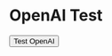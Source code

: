<h1>OpenAI Test</h1>
<button onclick="openai_test()">Test OpenAI</button>
<div id="result-box"></div>

<script>
  let open_ai_response;
  openai_test();

  async function openai_test() {
    
    var url = "https://api.openai.com/v1/engines/text-davinci-002/completions";

    var xhr = new XMLHttpRequest();
    xhr.open("POST", url);

    xhr.setRequestHeader("Content-Type", "application/json");
    xhr.setRequestHeader("Authorization", "Bearer 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");

    xhr.onreadystatechange = function () {
       if (xhr.readyState === 4) {
          console.log(xhr.status);
          console.log(xhr.responseText);
          open_ai_response = xhr.responseText;
          console.log(open_ai_response);

          // Display the response in the result-box div
          document.getElementById("result-box").innerHTML = open_ai_response;
       }};

    var data = `{
      "prompt": "YOUR TEXT HERE.",
      "temperature": 0.7,
      "max_tokens": 256,
      "top_p": 1,
      "frequency_penalty": 0.75,
      "presence_penalty": 0
    }`;

    xhr.send(data);
  }
</script>